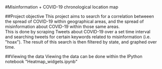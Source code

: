 #Misinformation + COVID-19 chronological location map

##Project objective
This project aims to search for a correlation betweeen the spread of COVID-19 within geographical areas, and the spread of misinformation about COVID-19 within those same areas.  
This is done by scraping Tweets about COVID-19 over a set time interval and searching tweets for certain keywords related to misinformation (i.e. "hoax").  The result of this search is then filtered by state, and graphed over time.

##Viewing the data
Viewing the data can be done within the IPython notebook "Heatmap_widgets.ipynb"
